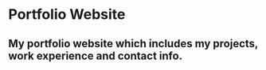 # Portfolio Website

## My portfolio website which includes my projects, work experience and contact info.

